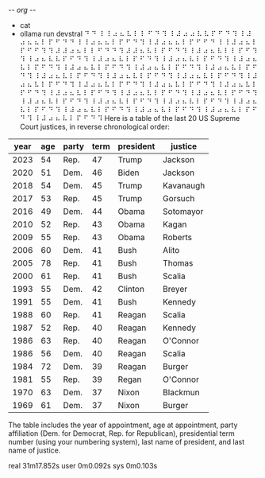 -*- org -*-

+ cat
+ ollama run devstral
⠙ ⠙ ⠸ ⠸ ⠴ ⠦ ⠧ ⠇ ⠇ ⠋ ⠙ ⠹ ⠸ ⠼ ⠴ ⠴ ⠧ ⠧ ⠏ ⠋ ⠙ ⠹ ⠸ ⠼ ⠴ ⠦ ⠦ ⠇ ⠏ ⠋ ⠙ ⠙ ⠸ ⠸ ⠴ ⠦ ⠦ ⠇ ⠏ ⠋ ⠙ ⠹ ⠸ ⠼ ⠴ ⠦ ⠦ ⠇ ⠏ ⠋ ⠋ ⠙ ⠸ ⠸ ⠼ ⠴ ⠦ ⠇ ⠏ ⠋ ⠋ ⠹ ⠹ ⠼ ⠼ ⠴ ⠦ ⠇ ⠇ ⠋ ⠙ ⠙ ⠹ ⠼ ⠼ ⠦ ⠧ ⠇ ⠏ ⠋ ⠙ ⠹ ⠸ ⠼ ⠴ ⠦ ⠧ ⠇ ⠇ ⠏ ⠋ ⠹ ⠹ ⠸ ⠴ ⠦ ⠧ ⠧ ⠏ ⠋ ⠙ ⠹ ⠸ ⠼ ⠴ ⠦ ⠧ ⠇ ⠏ ⠋ ⠙ ⠹ ⠸ ⠼ ⠴ ⠦ ⠧ ⠇ ⠏ ⠋ ⠙ ⠹ ⠸ ⠼ ⠴ ⠦ ⠧ ⠇ ⠏ ⠋ ⠙ ⠹ ⠸ ⠼ ⠴ ⠦ ⠧ ⠇ ⠏ ⠋ ⠙ ⠹ ⠸ ⠼ ⠴ ⠦ ⠧ ⠇ ⠏ ⠋ ⠙ ⠹ ⠸ ⠼ ⠴ ⠦ ⠧ ⠇ ⠏ ⠋ ⠙ ⠹ ⠸ ⠼ ⠴ ⠦ ⠧ ⠇ ⠏ ⠋ ⠙ ⠹ ⠸ ⠼ ⠴ ⠦ ⠧ ⠇ ⠏ ⠋ ⠙ ⠹ ⠸ ⠼ ⠴ ⠦ ⠧ ⠇ ⠏ ⠋ ⠙ ⠹ ⠸ ⠼ ⠴ ⠦ ⠧ ⠇ ⠏ ⠋ ⠙ ⠹ ⠸ ⠼ ⠴ ⠦ ⠧ ⠇ ⠏ ⠋ ⠙ ⠹ ⠸ ⠼ ⠴ ⠦ ⠧ ⠇ ⠏ ⠋ ⠙ ⠹ ⠸ ⠼ ⠴ ⠦ ⠧ ⠇ ⠏ ⠋ ⠙ ⠹ ⠸ ⠼ ⠴ ⠦ ⠧ ⠇ ⠏ ⠋ ⠙ ⠹ ⠸ ⠼ ⠴ ⠦ ⠧ ⠇ ⠏ ⠋ ⠙ ⠹ ⠸ ⠼ ⠴ ⠦ ⠧ ⠇ ⠏ ⠋ ⠙ ⠹ ⠸ ⠼ ⠴ ⠦ ⠧ ⠇ ⠏ ⠋ ⠙ ⠹ ⠸ ⠼ ⠴ ⠦ ⠧ ⠇ ⠏ ⠋ ⠙ ⠹ ⠸ ⠼ ⠴ ⠦ ⠧ ⠇ ⠏ ⠋ ⠙ ⠹ ⠸ ⠼ ⠴ ⠦ ⠧ ⠇ ⠏ ⠋ ⠙ ⠹ ⠸ ⠼ ⠴ ⠦ ⠧ ⠇ ⠏ ⠋ ⠙ ⠹ ⠸ ⠼ ⠴ ⠦ ⠧ ⠇ ⠏ ⠋ ⠙ ⠹ ⠸ ⠼ ⠴ ⠦ ⠧ ⠇ ⠏ ⠋ ⠙ ⠹ ⠸ ⠼ ⠴ ⠦ ⠧ ⠇ ⠏ ⠋ ⠙ ⠹ Here is a table of the last 20 US Supreme Court justices, in reverse chronological order:

| year | age | party | term | president | justice       |
|------|-----|-------|------|-----------|---------------|
| 2023 | 54  | Rep.  | 47   | Trump     | Jackson       |
| 2020 | 51  | Dem.  | 46   | Biden     | Jackson       |
| 2018 | 54  | Dem.  | 45   | Trump     | Kavanaugh     |
| 2017 | 53  | Rep.  | 45   | Trump     | Gorsuch      |
| 2016 | 49  | Dem.  | 44   | Obama     | Sotomayor    |
| 2010 | 52  | Rep.  | 43   | Obama     | Kagan        |
| 2009 | 55  | Rep.  | 43   | Obama     | Roberts      |
| 2006 | 60  | Dem.  | 41   | Bush      | Alito        |
| 2005 | 78  | Rep.  | 41   | Bush      | Thomas       |
| 2000 | 61  | Rep.  | 41   | Bush      | Scalia       |
| 1993 | 55  | Dem.  | 42   | Clinton   | Breyer       |
| 1991 | 55  | Dem.  | 41   | Bush      | Kennedy      |
| 1988 | 60  | Rep.  | 41   | Reagan    | Scalia       |
| 1987 | 52  | Rep.  | 40   | Reagan    | Kennedy      |
| 1986 | 63  | Rep.  | 40   | Reagan    | O'Connor     |
| 1986 | 56  | Dem.  | 40   | Reagan    | Scalia       |
| 1984 | 72  | Dem.  | 39   | Reagan    | Burger       |
| 1981 | 55  | Rep.  | 39   | Regan     | O'Connor     |
| 1970 | 63  | Dem.  | 37   | Nixon     | Blackmun     |
| 1969 | 61  | Dem.  | 37   | Nixon     | Burger       |

The table includes the year of appointment, age at appointment, party affiliation (Dem. for Democrat, Rep. for Republican), presidential term number (using your numbering system), last name of president, and last name of justice.


real	31m17.852s
user	0m0.092s
sys	0m0.103s

